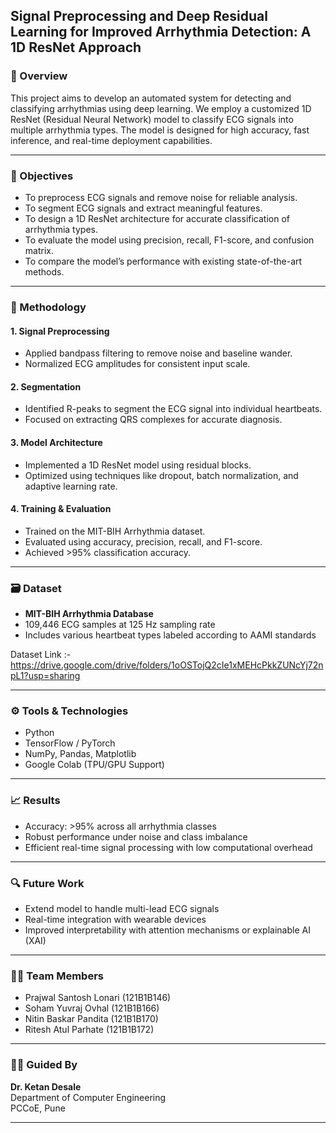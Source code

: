 ## Signal Preprocessing and Deep Residual Learning for Improved Arrhythmia Detection: A 1D ResNet Approach

### 📌 Overview

This project aims to develop an automated system for detecting and classifying arrhythmias using deep learning. We employ a customized 1D ResNet (Residual Neural Network) model to classify ECG signals into multiple arrhythmia types. The model is designed for high accuracy, fast inference, and real-time deployment capabilities.

---

### 🎯 Objectives

- To preprocess ECG signals and remove noise for reliable analysis.
- To segment ECG signals and extract meaningful features.
- To design a 1D ResNet architecture for accurate classification of arrhythmia types.
- To evaluate the model using precision, recall, F1-score, and confusion matrix.
- To compare the model’s performance with existing state-of-the-art methods.

---

### 🧠 Methodology

#### 1. **Signal Preprocessing**
- Applied bandpass filtering to remove noise and baseline wander.
- Normalized ECG amplitudes for consistent input scale.

#### 2. **Segmentation**
- Identified R-peaks to segment the ECG signal into individual heartbeats.
- Focused on extracting QRS complexes for accurate diagnosis.

#### 3. **Model Architecture**
- Implemented a 1D ResNet model using residual blocks.
- Optimized using techniques like dropout, batch normalization, and adaptive learning rate.

#### 4. **Training & Evaluation**
- Trained on the MIT-BIH Arrhythmia dataset.
- Evaluated using accuracy, precision, recall, and F1-score.
- Achieved >95% classification accuracy.

---

### 🗃 Dataset

- **MIT-BIH Arrhythmia Database**
- 109,446 ECG samples at 125 Hz sampling rate
- Includes various heartbeat types labeled according to AAMI standards

Dataset Link :- https://drive.google.com/drive/folders/1oOSTojQ2cIe1xMEHcPkkZUNcYj72npL1?usp=sharing

---

### ⚙️ Tools & Technologies

- Python
- TensorFlow / PyTorch
- NumPy, Pandas, Matplotlib
- Google Colab (TPU/GPU Support)

---

### 📈 Results

- Accuracy: >95% across all arrhythmia classes
- Robust performance under noise and class imbalance
- Efficient real-time signal processing with low computational overhead

---

### 🔍 Future Work

- Extend model to handle multi-lead ECG signals
- Real-time integration with wearable devices
- Improved interpretability with attention mechanisms or explainable AI (XAI)

---

### 👨‍💻 Team Members

- Prajwal Santosh Lonari (121B1B146)  
- Soham Yuvraj Ovhal (121B1B166)  
- Nitin Baskar Pandita (121B1B170)  
- Ritesh Atul Parhate (121B1B172)

---

### 🧑‍🏫 Guided By

**Dr. Ketan Desale**  
Department of Computer Engineering  
PCCoE, Pune

---
